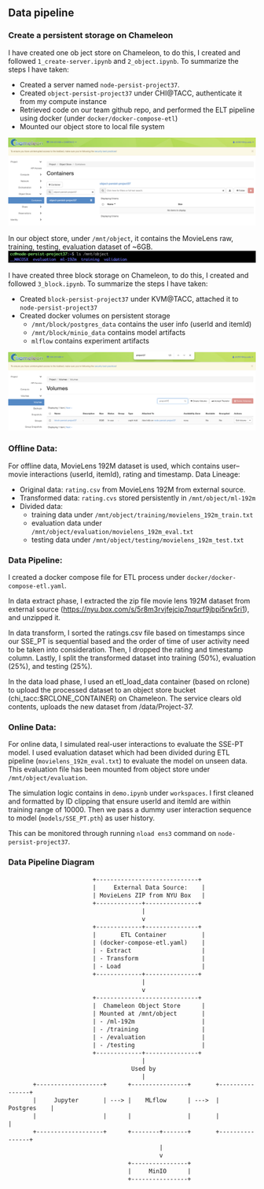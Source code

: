 ## Data pipeline
### Create a persistent storage on Chameleon
I have created one ob
ject store on Chameleon, to do this, I created and followed `1_create-server.ipynb` and `2_object.ipynb`. 
To summarize the steps I have taken:
* Created a server named `node-persist-project37`. 
* Created `object-persist-project37` under CHI@TACC, authenticate it from my compute instance
* Retrieved code on our team github repo, and performed the ELT pipeline using docker (under `docker/docker-compose-etl`)
* Mounted our object store to local file system

![object-store-container.png](ziyi-huang-data-pipeline/imgs/object-store-container.png)

In our object store, under `/mnt/object`, it contains the MovieLens raw, training, testing, evaluation dataset of ~6GB.
![ls-mnt-object-output.png](ziyi-huang-data-pipeline/imgs/ls-mnt-object-output.png)

I have created three block storage on Chameleon, to do this, I created and followed `3_block.ipynb`.
To summarize the steps I have taken:
* Created `block-persist-project37` under KVM@TACC, attached it to `node-persist-project37`
* Created docker volumes on persistent storage
  * `/mnt/block/postgres_data` contains the user info (userId and itemId)
  * `/mnt/block/minio_data` contains model artifacts
  * `mlflow` contains experiment artifacts

![block-storage-volumn.png](ziyi-huang-data-pipeline/imgs/block-storage-volumn.png)

### Offline Data:
For offline data, MovieLens 192M dataset is used, which contains user–movie interactions (userId, itemId), rating and timestamp.
Data Lineage:
* Original data: `rating.csv` from MovieLens 192M from external source.
* Transformed data: `rating.cvs` stored persistently in `/mnt/object/ml-192m`
* Divided data: 
  * training data under `/mnt/object/training/movielens_192m_train.txt`
  * evaluation data under `/mnt/object/evaluation/movielens_192m_eval.txt`
  * testing data under `/mnt/object/testing/movielens_192m_test.txt`

### Data Pipeline:
I created a docker compose file for ETL process under `docker/docker-compose-etl.yaml`.

In data extract phase, I extracted the zip file movie lens 192M dataset from external source (https://nyu.box.com/s/5r8m3rvjfejcip7nqurf9jbpi5rw5ri1), 
and unzipped it.

In data transform, I sorted the ratings.csv file based on timestamps since our SSE_PT 
is sequential based and the order of time of user activity need to be taken into consideration. 
Then, I dropped the rating and timestamp column. Lastly, I split the transformed dataset into training (50%), 
evaluation (25%), and testing (25%).

In the data load phase, I used an etl_load_data container (based on rclone) 
to upload the processed dataset to an object store bucket 
(chi_tacc:$RCLONE_CONTAINER) on Chameleon. 
The service clears old contents, uploads the new dataset from /data/Project-37.

### Online Data: 
For online data, I simulated real-user interactions to evaluate the SSE-PT model. I used evaluation dataset which had 
been divided during ETL pipeline (`movielens_192m_eval.txt`) to evaluate the model on unseen data. 
This evaluation file has been mounted from object store under  `/mnt/object/evaluation`.

The simulation logic contains in `demo.ipynb` under `workspaces`. I first cleaned and formatted by ID clipping that 
ensure userId and itemId are within training range of 10000. Then we pass a dummy user interaction sequence to model (`models/SSE_PT.pth`)
as user history.

This can be monitored through running `nload ens3` command on `node-persist-project37`.

### Data Pipeline Diagram
```
                        +-----------------------------+
                        |     External Data Source:    |
                        | MovieLens ZIP from NYU Box   |
                        +-------------+---------------+
                                      |
                                      v
                        +-------------+---------------+
                        |       ETL Container          |
                        | (docker-compose-etl.yaml)    |
                        | - Extract                    |
                        | - Transform                  |
                        | - Load                       |
                        +-------------+---------------+
                                      |
                                      v
                        +-----------------------------+
                        |  Chameleon Object Store      |
                        | Mounted at /mnt/object       |
                        | - /ml-192m                   |
                        | - /training                  |
                        | - /evaluation                |
                        | - /testing                   |
                        +-------------+---------------+
                                      |
                                   Used by 
                                      |
       +-------------------+      +----------------+       +----------------+
       |     Jupyter       | ---> |    MLflow      | --->  |    Postgres    |
       |                   |      |                |       |                |      
       +-------------------+      +--------+-------+       +----------------+
                                           |
                                           v
                                  +----------------+
                                  |     MinIO      |
                                  +----------------+
```

